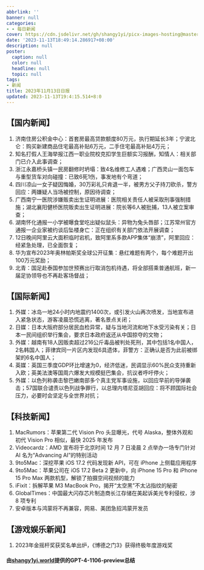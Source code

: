 ```yaml
---
abbrlink: ''
banner: null
categories:
- - 每日新闻
cover: https://cdn.jsdelivr.net/gh/shangy1yi/picx-images-hosting@master/xw.1a15yyeng45c.webp
date: '2023-11-13T18:49:14.286917+08:00'
description: null
poster:
  caption: null
  color: null
  headline: null
  topic: null
tags:
- 新闻
title: 2023年11月13日日报
updated: 2023-11-13T19:4:15.514+8:0
---
```

## 【国内新闻】

1. 济南住房公积金中心：首套房最高贷款额度80万元，执行期延长3年；宁波北仑：购买新建商品住宅最高补贴6万元，二手住宅最高补贴4万元；
2. 知名打假人王海举报江西一职业院校克扣学生巨额实习报酬，知情人：相关部门已介入此事调查；
3. 浙江永嘉桥头镇一民房翻修时坍塌：致4名维修工人遇难；广西灵山一面包车与重型货车对向碰撞：已致6死1伤，事发地有个弯道；
4. 四川凉山一女子疑因悔婚，30万彩礼只肯退一半，被男方父子持刀砍杀，警方回应：两嫌疑人当场被控制，原因待调查；
5. 广西南宁一医院涉嫌贩卖出生证明进展：医院相关责任人被采取刑事强制措施；湖北襄阳健桥医院贩卖出生证明进展：院长等6人被批捕，13人被立案审查；
6. 湖南怀化通报一小学被曝食堂吃出疑似鼠头：异物为兔头唇部；江苏常州官方通报一企业家被约谈后坠楼身亡：正在组织有关部门依法开展调查；
7. 12日晚间阿里云大面积临时宕机，致阿里系多款APP集体“崩溃”，阿里回应：经紧急处理，已全面恢复；
8. 华为宣布2023年奥林帕斯奖全球公开征集：悬红难题有两个，每个难题开出100万元奖励；
9. 北青：国足赴泰国参加世预赛出行取消包机待遇，将全部搭乘普通航班，新一届足协领导也不再赴客场督战；

## 【国际新闻】

1. 外媒：冰岛一地24小时内地震约1400次，或引发火山再次喷发，当地宣布进入紧急状态，游客凌晨恐慌逃离，著名景点关闭；
2. 日媒：日本大阪府部分居民血检异常，疑与当地河流和地下水受污染有关；日本一民间组织举行集会，要求日本政府返还从中国掠夺的文物；
3. 外媒：越南有18人因贩卖超过216公斤毒品被判处死刑，其中包括1名中国人，2名韩国人；菲律宾同一片区内发现6具遗体，菲警方：正确认是否为此前被绑架的6名中国人；
4. 英媒：英国三季度GDP环比增速为0，经济低迷，民调显示60%民众支持重新入欧；英美法澳等国周六爆发大规模挺巴集会，抗议者呼吁停火；
5. 外媒：以色列称袭击黎巴嫩南部多个真主党军事设施，以回应早前的导弹袭击；57国联合谴责以色列战争罪行，以总理内塔尼亚胡回应：将不顾国际社会压力，必要时会坚定与全世界对抗；

## 【科技新闻】

1. MacRumors：苹果第二代 Vision Pro 头显曝光，代号 Alaska，整体外观和初代 Vision Pro 相似，最快 2025 年发布
2. Videocardz：AMD 宣布将于北京时间 12 月 7 日凌晨 2 点举办一场专门针对 AI 名为“Advancing AI”的特别活动
3. 9to5Mac：深挖苹果 iOS 17.2 代码发现新 API，可在 iPhone 上侧载应用程序
4. 9to5Mac：苹果公司在 iOS 17.2 Beta 2 更新中，向 iPhone 15 Pro 和 iPhone 15 Pro Max 两款机型，解锁了拍摄空间视频的能力
5. iFixit：拆解苹果 M3 MacBook Pro，揭开“太空黑”不太沾指纹的秘密
6. GlobalTimes：中国最大闪存芯片制造商长江存储在美起诉美光专利侵权，涉 8 项专利
2. 安卓版本与鸿蒙将不再兼容，网易、美团急招鸿蒙开发员

## 【游戏娱乐新闻】

1. 2023年金摇杆奖获奖名单出炉，《博德之门3》获得终极年度游戏奖

#### 由[shangy1yi.world](https://shangy1yi.world)提供的GPT-4-1106-preview总结
